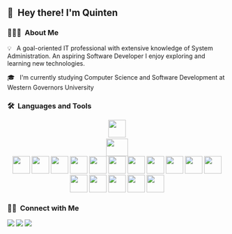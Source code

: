 ## 👋 &nbsp;Hey there! I'm Quinten

### 👨🏻‍💻 &nbsp;About Me

💡 &nbsp; A goal-oriented IT professional with extensive knowledge of System Administration. An aspiring Software Developer I enjoy exploring and learning new technologies. 



🎓 &nbsp; I'm currently studying Computer Science and Software Development at Western Governors University






### 🛠 &nbsp;Languages and Tools
<p align="center">

  <div align="center">
  
  <code><img height="40" src="https://img.shields.io/badge/-%23239120.svg?style=for-the-badge&logo=c-sharp&logoColor=white"></code> 
    <code> <img height="40"  width="50"  src="https://img.shields.io/badge/.NET-5C2D91?style=for-the-badge&logo=.net&logoColor=white"> </code> <code><img height="40" src="https://img.shields.io/badge/-%2300599C.svg?style=for-the-badge&logo=c%2B%2B&ogoColor=white"></code>  <code><img height="40" src="https://img.shields.io/badge/-%2314354C.svg?style=for-the-badge&logo=python&logoColor=white"></code> <code><img height="40" src="https://img.shields.io/badge/-%23323330.svg?style=for-the-badge&logo=javascript&logoColor=%23F7DF1E"></code> <code><img height="40" src="https://img.shields.io/badge/-%23E34F26.svg?style=for-the-badge&logo=html5&logoColor=white"></code> <code><img height="40" src="https://img.shields.io/badge/-%231572B6.svg?style=for-the-badge&logo=css3&logoColor=white"></code> <code><img height="40" src="https://img.shields.io/badge/-%23563D7C.svg?style=for-the-badge&logo=bootstrap&logoColor=white"></code> <code><img height="40" src="https://img.shields.io/badge/-%2320232a.svg?style=for-the-badge&logo=react&logoColor=%2361DAFB"></code> <code><img height="40" src="https://img.shields.io/badge/-%2343853D.svg?style=for-the-badge&logo=node-dot-js&logoColor=white"></code>  <code><img height="40" src="https://img.shields.io/badge/-%23404d59.svg?style=for-the-badge&logo=express&logoColor=%2361DAFB"></code> <code><img height="40" src="https://img.shields.io/badge/-%234ea94b.svg?style=for-the-badge&logo=mongodb&logoColor=white"></code> <code><img height="40" src="https://img.shields.io/badge/-%2300f.svg?style=for-the-badge&logo=mysql&logoColor=white"></code> <code><img height="40" src="https://img.shields.io/badge/-%23F05033.svg?style=for-the-badge&logo=git&logoColor=white"></code> <code><img height="40" src="https://img.shields.io/badge/-%23430098.svg?style=for-the-badge&logo=heroku&logoColor=white"></code> <code><img height="40" src="https://img.shields.io/badge/-5C2D91.svg?style=for-the-badge&logo=visual-studio&logoColor=white"></code>  <code><img height="40" src="https://img.shields.io/badge/-%23D42029.svg?style=for-the-badge&logo=apache&logoColor=white"></code> <code><img height="40" src="https://img.shields.io/badge/-%23009639.svg?style=for-the-badge&logo=nginx&logoColor=whit"></code>
 </div>
  </p>

<!--- 

### ⚙️ &nbsp;GitHub Analytics

<p align="center">
<a href="https://github.com/QUINTENJ">
  <img height="180em" src="https://github-readme-stats-eight-theta.vercel.app/api?username=QUINTENJ&show_icons=true&theme=vue-dark&include_all_commits=true&count_private=true" />
  <img height="180em" src="https://github-readme-stats-eight-theta.vercel.app/api/top-langs/?username=QUINTENJ&layout=compact&exclude_lang=java+r&theme=vue-dark" />
</a>
</p>
-->
### 🤝🏻 &nbsp;Connect with Me

<p>
<a href="https://www.quintenjames.com"><img src="https://img.shields.io/badge/-quintenjames.com-3423A6?style=flat-square&logo=Google-Chrome&logoColor=white"/></a>
<a href="https://www.linkedin.com/in/quintenjames/"><img src="https://img.shields.io/badge/-Quinten-0077B5?style=flat-square&logo=Linkedin&logoColor=white"/></a>
<a href="mailto:me@quintenjames.com"><img src="https://img.shields.io/badge/-me@quintenjames.com-D14836?style=flat-square&logo=Gmail&logoColor=white"/></a>
</p>
